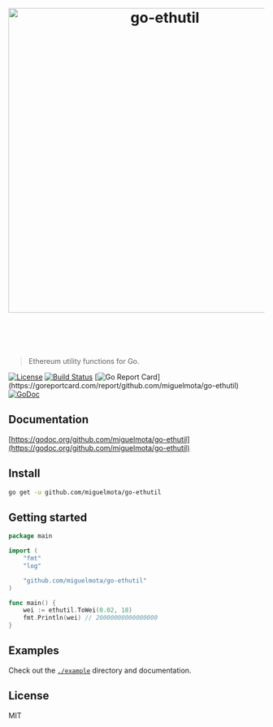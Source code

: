 <h1 align="center">
  <br />
  <img src="https://user-images.githubusercontent.com/168240/41082466-51af365a-69e3-11e8-938d-7c6316f2fc7e.png" alt="go-ethutil" width="600" />
  <br />
  <br />
  <br />
</h1>

> Ethereum utility functions for Go.

[![License](http://img.shields.io/badge/license-MIT-blue.svg)](https://raw.githubusercontent.com/miguelmota/go-ethutil/master/LICENSE.md) [![Build Status](https://travis-ci.org/miguelmota/go-ethutil.svg?branch=master)](https://travis-ci.org/miguelmota/go-ethutil) [![Go Report Card](https://goreportcard.com/badge/github.com/miguelmota/go-ethutil?)](https://goreportcard.com/report/github.com/miguelmota/go-ethutil) [![GoDoc](https://godoc.org/github.com/miguelmota/go-ethutil?status.svg)](https://godoc.org/github.com/miguelmota/go-ethutil)

## Documentation

[https://godoc.org/github.com/miguelmota/go-ethutil](https://godoc.org/github.com/miguelmota/go-ethutil)

## Install

```bash
go get -u github.com/miguelmota/go-ethutil
```

## Getting started

```go
package main

import (
	"fmt"
	"log"

	"github.com/miguelmota/go-ethutil"
)

func main() {
	wei := ethutil.ToWei(0.02, 18)
	fmt.Println(wei) // 20000000000000000
}
```

## Examples

Check out the [`./example`](./example) directory and documentation.

## License

MIT
